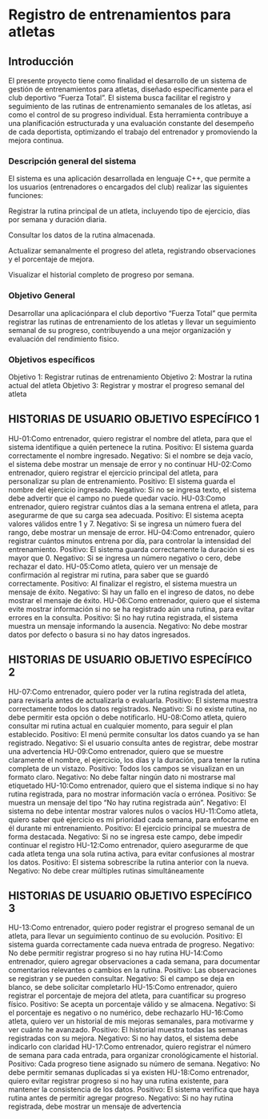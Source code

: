 # Registro de entrenamientos para atletas
    


## Introducción
El presente proyecto tiene como finalidad el desarrollo de un sistema de gestión de entrenamientos para atletas, diseñado específicamente para el club deportivo “Fuerza Total”. El sistema busca facilitar el registro y seguimiento de las rutinas de entrenamiento semanales de los atletas, así como el control de su progreso individual. Esta herramienta contribuye a una planificación estructurada y una evaluación constante del desempeño de cada deportista, optimizando el trabajo del entrenador y promoviendo la mejora continua.

### Descripción general del sistema
El sistema es una aplicación desarrollada en lenguaje C++, que permite a los usuarios (entrenadores o encargados del club) realizar las siguientes funciones:

Registrar la rutina principal de un atleta, incluyendo tipo de ejercicio, días por semana y duración diaria.

Consultar los datos de la rutina almacenada.

Actualizar semanalmente el progreso del atleta, registrando observaciones y el porcentaje de mejora.

Visualizar el historial completo de progreso por semana.

### Objetivo General
Desarrollar una aplicaciónpara el club deportivo “Fuerza Total” que permita registrar las rutinas de entrenamiento de los atletas y llevar un seguimiento semanal de su progreso, contribuyendo a una mejor organización y evaluación del rendimiento físico.

### Objetivos específicos
Objetivo 1: Registrar rutinas de entrenamiento
Objetivo 2: Mostrar la rutina actual del atleta
Objetivo 3: Registrar y mostrar el progreso semanal del atleta
## HISTORIAS DE USUARIO OBJETIVO ESPECÍFICO 1
HU-01:Como entrenador, quiero registrar el nombre del atleta, para que el sistema identifique a quién pertenece la rutina.
Positivo: El sistema guarda correctamente el nombre ingresado.
Negativo: Si el nombre se deja vacío, el sistema debe mostrar un mensaje de error y no continuar
HU-02:Como entrenador, quiero registrar el ejercicio principal del atleta, para personalizar su plan de entrenamiento.
Positivo: El sistema guarda el nombre del ejercicio ingresado.
Negativo: Si no se ingresa texto, el sistema debe advertir que el campo no puede quedar vacío.
HU-03:Como entrenador, quiero registrar cuántos días a la semana entrena el atleta, para asegurarme de que su carga sea adecuada.
Positivo: El sistema acepta valores válidos entre 1 y 7.
Negativo: Si se ingresa un número fuera del rango, debe mostrar un mensaje de error.
HU-04:Como entrenador, quiero registrar cuántos minutos entrena por día, para controlar la intensidad del entrenamiento.
Positivo: El sistema guarda correctamente la duración si es mayor que 0.
Negativo: Si se ingresa un número negativo o cero, debe rechazar el dato.
HU-05:Como atleta, quiero ver un mensaje de confirmación al registrar mi rutina, para saber que se guardó correctamente.
Positivo: Al finalizar el registro, el sistema muestra un mensaje de éxito.
Negativo: Si hay un fallo en el ingreso de datos, no debe mostrar el mensaje de éxito.
HU-06:Como entrenador, quiero que el sistema evite mostrar información si no se ha registrado aún una rutina, para evitar errores en la consulta.
Positivo: Si no hay rutina registrada, el sistema muestra un mensaje informando la ausencia.
Negativo: No debe mostrar datos por defecto o basura si no hay datos ingresados.
## HISTORIAS DE USUARIO OBJETIVO ESPECÍFICO 2
HU-07:Como entrenador, quiero poder ver la rutina registrada del atleta, para revisarla antes de actualizarla o evaluarla.
Positivo: El sistema muestra correctamente todos los datos registrados.
Negativo: Si no existe rutina, no debe permitir esta opción o debe notificarlo.
HU-08:Como atleta, quiero consultar mi rutina actual en cualquier momento, para seguir el plan establecido.
Positivo: El menú permite consultar los datos cuando ya se han registrado.
Negativo: Si el usuario consulta antes de registrar, debe mostrar una advertencia
HU-09:Como entrenador, quiero que se muestre claramente el nombre, el ejercicio, los días y la duración, para tener la rutina completa de un vistazo.
Positivo: Todos los campos se visualizan en un formato claro.
Negativo: No debe faltar ningún dato ni mostrarse mal etiquetado
HU-10:Como entrenador, quiero que el sistema indique si no hay rutina registrada, para no mostrar información vacía o errónea.
Positivo: Se muestra un mensaje del tipo “No hay rutina registrada aún”.
Negativo: El sistema no debe intentar mostrar valores nulos o vacíos
HU-11:Como atleta, quiero saber qué ejercicio es mi prioridad cada semana, para enfocarme en él durante mi entrenamiento.
Positivo: El ejercicio principal se muestra de forma destacada.
Negativo: Si no se ingresa este campo, debe impedir continuar el registro
HU-12:Como entrenador, quiero asegurarme de que cada atleta tenga una sola rutina activa, para evitar confusiones al mostrar los datos.
Positivo: El sistema sobrescribe la rutina anterior con la nueva.
Negativo: No debe crear múltiples rutinas simultáneamente
## HISTORIAS DE USUARIO OBJETIVO ESPECÍFICO 3
HU-13:Como entrenador, quiero poder registrar el progreso semanal de un atleta, para llevar un seguimiento continuo de su evolución.
Positivo: El sistema guarda correctamente cada nueva entrada de progreso.
Negativo: No debe permitir registrar progreso si no hay rutina
HU-14:Como entrenador, quiero agregar observaciones a cada semana, para documentar comentarios relevantes o cambios en la rutina.
Positivo: Las observaciones se registran y se pueden consultar.
Negativo: Si el campo se deja en blanco, se debe solicitar completarlo
HU-15:Como entrenador, quiero registrar el porcentaje de mejora del atleta, para cuantificar su progreso físico.
Positivo: Se acepta un porcentaje válido y se almacena.
Negativo: Si el porcentaje es negativo o no numérico, debe rechazarlo
HU-16:Como atleta, quiero ver un historial de mis mejoras semanales, para motivarme y ver cuánto he avanzado.
Positivo: El historial muestra todas las semanas registradas con su mejora.
Negativo: Si no hay datos, el sistema debe indicarlo con claridad
HU-17:Como entrenador, quiero registrar el número de semana para cada entrada, para organizar cronológicamente el historial.
Positivo: Cada progreso tiene asignado su número de semana.
Negativo: No debe permitir semanas duplicadas si ya existen
HU-18:Como entrenador, quiero evitar registrar progreso si no hay una rutina existente, para mantener la consistencia de los datos.
Positivo: El sistema verifica que haya rutina antes de permitir agregar progreso.
Negativo: Si no hay rutina registrada, debe mostrar un mensaje de advertencia
